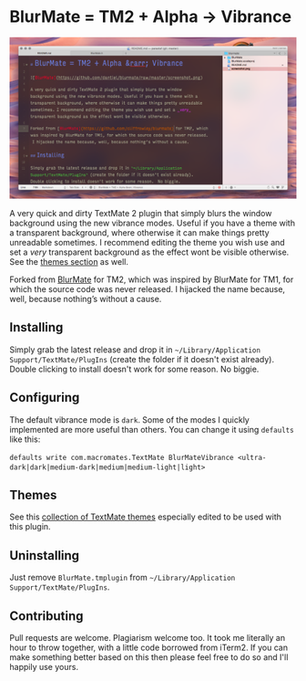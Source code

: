 # BlurMate = TM2 + Alpha &rarr; Vibrance

![BlurMate](https://github.com/dantiel/blurmate/raw/master/screenshot.png)

A very quick and dirty TextMate 2 plugin that simply blurs the window background using the new vibrance modes. Useful if you have a theme with a transparent background, where otherwise it can make things pretty unreadable sometimes. I recommend editing the theme you wish use and set a _very_ transparent background as the effect wont be visible otherwise. See the [themes section](#themes) as well.

Forked from [BlurMate](https://github.com/cliffrowley/blurmate) for TM2, which was inspired by BlurMate for TM1, for which the source code was never released.  I hijacked the name because, well, because nothing’s without a cause.

## Installing

Simply grab the latest release and drop it in `~/Library/Application Support/TextMate/PlugIns` (create the folder if it doesn't exist already).  Double clicking to install doesn't work for some reason.  No biggie. 

## Configuring

The default vibrance mode is `dark`. Some of the modes I quickly implemented are more useful than others. You can change it using `defaults` like this:

`defaults write com.macromates.TextMate BlurMateVibrance <ultra-dark|dark|medium-dark|medium|medium-light|light>`

## Themes

See this [collection of TextMate  themes][vibrance_themes_github] especially edited to be used with this plugin.

## Uninstalling

Just remove `BlurMate.tmplugin` from `~/Library/Application Support/TextMate/PlugIns`.

## Contributing

Pull requests are welcome.  Plagiarism welcome too.  It took me literally an hour to throw together, with a little code borrowed from iTerm2.  If you can make something better based on this then please feel free to do so and I'll happily use yours.


[vibrance_themes_github]: https://github.com/dantiel/TextMate-Vibrance-Themes "TextMate Vibrance Themes Repository"
